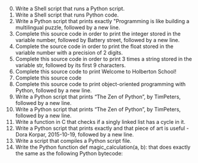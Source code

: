 0. Write a Shell script that runs a Python script.
1. Write a Shell script that runs Python code.
2. Write a Python script that prints exactly "Programming is like building a multilingual puzzle, followed by a new line.
3. Complete this source code in order to print the integer stored in the variable number, followed by Battery street, followed by a new line.
4. Complete the source code in order to print the float stored in the variable number with a precision of 2 digits.
5. Complete this source code in order to print 3 times a string stored in the variable str, followed by its first 9 characters.
6. Complete this source code to print Welcome to Holberton School!
7. Complete this source code
8. Complete this source code to print object-oriented programming with Python, followed by a new line.
9. Write a Python script that prints “The Zen of Python”, by TimPeters, followed by a new line.
10. Write a Python script that prints “The Zen of Python”, by TimPeters, followed by a new line.
11. Write a function in C that checks if a singly linked list has a cycle in it.
12. Write a Python script that prints exactly and that piece of art is useful - Dora Korpar, 2015-10-19, followed by a new line.
13. Write a script that compiles a Python script file.
14. Write the Python function def magic_calculation(a, b): that does exactly the same as the following Python bytecode:
